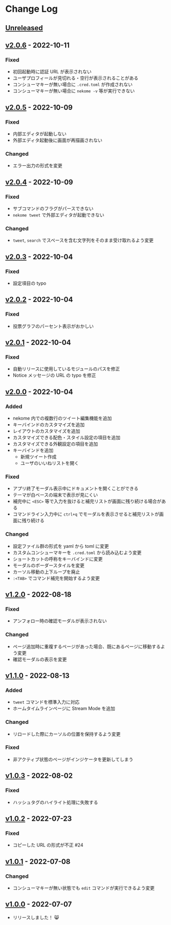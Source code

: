 # Change Log

## [Unreleased]

## [v2.0.6] - 2022-10-11

### Fixed

- 初回起動時に認証 URL が表示されない
- ユーザプロフィールが見切れる・空行が表示されることがある
- コンシューマキーが無い場合に `.cred.toml` が作成されない
- コンシューマキーが無い場合に `nekome -v` 等が実行できない

## [v2.0.5] - 2022-10-09

### Fixed

- 内部エディタが起動しない
- 外部エディタ起動後に画面が再描画されない

### Changed

- エラー出力の形式を変更

## [v2.0.4] - 2022-10-09

### Fixed

- サブコマンドのフラグがパースできない
- `nekome tweet` で外部エディタが起動できない

### Changed

- `tweet`, `search` でスペースを含む文字列をそのまま受け取れるよう変更

## [v2.0.3] - 2022-10-04

### Fixed

- 設定項目の typo

## [v2.0.2] - 2022-10-04

### Fixed

- 投票グラフのパーセント表示がおかしい

## [v2.0.1] - 2022-10-04

### Fixed

- 自動リリースに使用しているモジュールのパスを修正
- Notice メッセージの URL の typo を修正

## [v2.0.0] - 2022-10-04

### Added

- nekome 内での複数行のツイート編集機能を追加
- キーバインドのカスタマイズを追加
- レイアウトのカスタマイズを追加
- カスタマイズできる配色・スタイル設定の項目を追加
- カスタマイズできる外観設定の項目を追加
- キーバインドを追加
  - 新規ツイート作成
  - ユーザのいいねリストを開く

### Fixed

- アプリ終了モーダル表示中にドキュメントを開くことができる
- テーマが白ベースの端末で表示が見にくい
- 補完中に `<ESC>` 等で入力を抜けると補完リストが画面に残り続ける場合がある
- コマンドライン入力中に `ctrl+q` でモーダルを表示させると補完リストが画面に残り続ける

### Changed

- 設定ファイル群の形式を yaml から toml に変更
- カスタムコンシューマキーを `.cred.toml` から読み込むよう変更
- ショートカットの呼称をキーバインドに変更
- モーダルのボーダースタイルを変更
- カーソル移動の上下ループを廃止
- `:<TAB>` でコマンド補完を開始するよう変更

## [v1.2.0] - 2022-08-18

### Fixed

- アンフォロー時の確認モーダルが表示されない

### Changed

- ページ追加時に重複するページがあった場合、既にあるページに移動するよう変更
- 確認モーダルの表示を変更

## [v1.1.0] - 2022-08-13

### Added

- `tweet` コマンドを標準入力に対応
- ホームタイムラインページに Stream Mode を追加

### Changed

- リロードした際にカーソルの位置を保持するよう変更

### Fixed

- 非アクティブ状態のページがインジケータを更新してしまう

## [v1.0.3] - 2022-08-02

### Fixed

- ハッシュタグのハイライト処理に失敗する

## [v1.0.2] - 2022-07-23

### Fixed

- コピーした URL の形式が不正 #24

## [v1.0.1] - 2022-07-08

### Changed

- コンシューマキーが無い状態でも `edit` コマンドが実行できるよう変更

## [v1.0.0] - 2022-07-07

- リリースしました！ 😸

[unreleased]: https://github.com/arrow2nd/nekome/compare/v2.0.6...HEAD
[v2.0.6]: https://github.com/arrow2nd/nekome/compare/v2.0.5...v2.0.6
[v2.0.5]: https://github.com/arrow2nd/nekome/compare/v2.0.4...v2.0.5
[v2.0.4]: https://github.com/arrow2nd/nekome/compare/v2.0.3...v2.0.4
[v2.0.3]: https://github.com/arrow2nd/nekome/compare/v2.0.2...v2.0.3
[v2.0.2]: https://github.com/arrow2nd/nekome/compare/v2.0.1...v2.0.2
[v2.0.1]: https://github.com/arrow2nd/nekome/compare/v2.0.0...v2.0.1
[v2.0.0]: https://github.com/arrow2nd/nekome/compare/v1.1.0...v2.0.0
[v1.2.0]: https://github.com/arrow2nd/nekome/compare/v1.1.0...v1.2.0
[v1.1.0]: https://github.com/arrow2nd/nekome/compare/v1.0.3...v1.1.0
[v1.0.3]: https://github.com/arrow2nd/nekome/compare/v1.0.2...v1.0.3
[v1.0.2]: https://github.com/arrow2nd/nekome/compare/v1.0.1...v1.0.2
[v1.0.1]: https://github.com/arrow2nd/nekome/compare/v1.0.0...v1.0.1
[v1.0.0]: https://github.com/arrow2nd/nekome/compare/v0.0.0...v1.0.0
